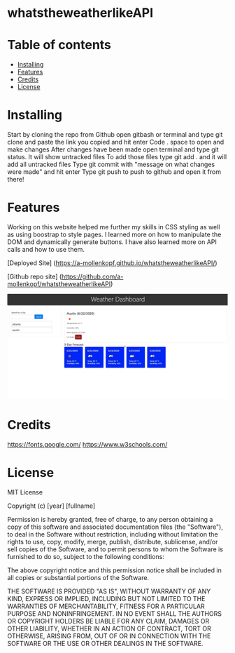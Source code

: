 # whatstheweatherlikeAPI
# Table of contents

* [Installing](#Installing)
* [Features](#Features)
* [Credits](#Credits)
* [License](#License)

# Installing 

Start by cloning the repo from Github 
open gitbash or terminal and type git clone and paste the link you copied and hit enter
Code . space to open and make changes
After changes have been made open terminal and type git status. It will show untracked files
To add those files type git add . and it will add all untracked files
Type git commit with "message on what changes were made" and hit enter
Type git push to push to github and open it from there!


# Features

Working on this website helped me further my skills in CSS styling as well as using boostrap to style pages. I learned more on how to manipulate the DOM and dynamically generate buttons. I have also learned more on API calls and how to use them.


[Deployed Site] (https://a-mollenkopf.github.io/whatstheweatherlikeAPI/)


[Github repo site] (https://github.com/a-mollenkopf/whatstheweatherlikeAPI)


![alt text](weather-dashboard-deployed.png)


# Credits

https://fonts.google.com/
https://www.w3schools.com/


# License

MIT License

Copyright (c) [year] [fullname]

Permission is hereby granted, free of charge, to any person obtaining a copy
of this software and associated documentation files (the "Software"), to deal
in the Software without restriction, including without limitation the rights
to use, copy, modify, merge, publish, distribute, sublicense, and/or sell
copies of the Software, and to permit persons to whom the Software is
furnished to do so, subject to the following conditions:

The above copyright notice and this permission notice shall be included in all
copies or substantial portions of the Software.

THE SOFTWARE IS PROVIDED "AS IS", WITHOUT WARRANTY OF ANY KIND, EXPRESS OR
IMPLIED, INCLUDING BUT NOT LIMITED TO THE WARRANTIES OF MERCHANTABILITY,
FITNESS FOR A PARTICULAR PURPOSE AND NONINFRINGEMENT. IN NO EVENT SHALL THE
AUTHORS OR COPYRIGHT HOLDERS BE LIABLE FOR ANY CLAIM, DAMAGES OR OTHER
LIABILITY, WHETHER IN AN ACTION OF CONTRACT, TORT OR OTHERWISE, ARISING FROM,
OUT OF OR IN CONNECTION WITH THE SOFTWARE OR THE USE OR OTHER DEALINGS IN THE
SOFTWARE.
